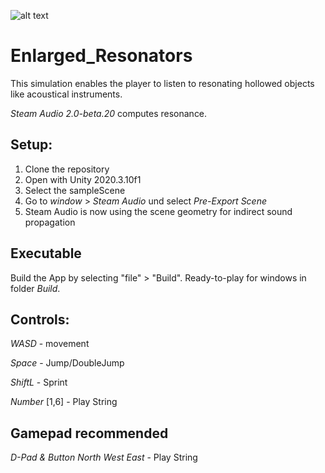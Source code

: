 ![alt text](PPlogo.png "Enlarged Resonators - Acoustic Guitar")

# Enlarged_Resonators
This simulation enables the player to listen to resonating hollowed objects like acoustical instruments.

_Steam Audio 2.0-beta.20_ computes resonance.

## Setup:

1. Clone the repository
2. Open with Unity 2020.3.10f1
3. Select the sampleScene
4. Go to _window_ > _Steam Audio_ und select _Pre-Export Scene_ 
5. Steam Audio is now using the scene geometry for indirect sound propagation 

## Executable
Build the App by selecting "file" > "Build".
Ready-to-play for windows in folder _Build_.

## Controls:

_WASD_ - movement

_Space_ - Jump/DoubleJump

_ShiftL_ - Sprint

_Number_ [1,6] - Play String

## Gamepad recommended

_D-Pad & Button North West East_  - Play String
